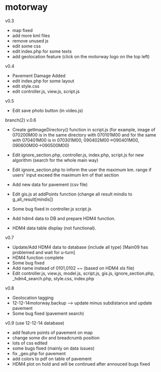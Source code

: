 motorway
========
v0.3
- map fixed
- add more kml files
- remove unused js
- edit some css
- edit index.php for some texts
- add geolocation feature (click on the motorway logo on the top left)


v0.4 
- Pavement Damage Added
- edit index.php for some layout
- edit style.css
- edit controller.js, view.js, script.js

v0.5
- Edit save photo button (in video.js)

branch(2)
v.0.6

- Create getImageDirectory() function in script.js (for example, image of 070200M00 is in the same directory with 070101M00 and for the same with 070401M00 is in 070301M00, 090402M00->090401M00, 090600M00->090500M00)
- Edit ignore_section.php, controller.js, index.php, script.js for new algorithm (search for the whole main way)
- Edit ignore_section.php to inform the user the maximum km. range if users' input exceed the maximum km of that section
- Add new data for pavement (csv file)
- Edit gis.js at addPoints function (change all result mindis to g_all_result[mindis])
- Some bug fixed in controller.js script.js

- Add hdm4 data to DB and prepare HDM4 function.
- HDM4 data table display (not functional).


v0.7

- Update/Add HDM4 data to database (include all type) [Main09 has problemed and wait for u-turn]
- HDM4 function complete
- Some bug fixed
- Add name instead of 0101,0102 ~~ (based on HDM4 xls file)
- Edit controller.js, view.js, model.js, script.js, gis.js, ignore_section.php, _hdm4_search.php, style.css, index.php

v0.8

- Geolocation tagging 
- 12-12-14motorway.backup --> update minus subdistance and update pavement
- Some bug fixed (pavement search)

v0.9 (use 12-12-14 database)

- add feature points of pavement on map
- change some div and breadcrumb position
- lots of css edited
- some bugs fixed (mainly on data issues)
- fix _geo.php for pavement
- add colors to pdf on table of pavement 
- HDM4 plot on hold and will be continued after annouced bugs fixed

